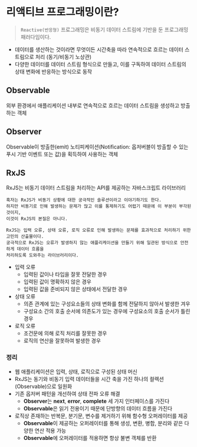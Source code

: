 # 리액티브 프로그래밍이란?

> `Reactive(반응형)` 프로그래밍은 비동기 데이터 스트림에 기반을 둔 프로그래밍 패러다임이다.

- 데이터를 생산하는 것이라면 무엇이든 시간축을 따라 연속적으로 흐르는 데이터 스트림으로 처리 (동기/비동기 노상관)
- 다양한 데이터를 데이터 스트림 형식으로 만들고, 이를 구독하여 데이터 스트림의 상태 변화에 반응하는 방식으로 동작

## Observable

외부 환경에서 애플리케이션 내부로 연속적으로 흐르는 데이터 스트림을 생성하고 방출하는 객체

## Observer

Observable이 방출한(emit) 노티피케이션(Notification: 옵저버블이 방출할 수 있는 푸시 기반 이벤트 또는 값)을 획득하여 사용하는 객체

## RxJS

RxJS는 비동기 데이터 스트림을 처리하는 API를 제공하는 자바스크립트 라이브러리

```text
혹자는 RxJS가 비동기 상황에 대한 궁극적인 솔루션이라고 이야기하기도 한다.
하지만 비동기로 인해 발생하는 문제가 많고 이를 통제하기도 어렵기 때문에 이 부분이 부각된 것이지,
이것이 RxJS의 본질은 아니다.

RxJS는 입력 오류, 상태 오류, 로직 오류로 인해 발생하는 문제를 효과적으로 처리하기 위한 고민의 산출물이다.
궁극적으로 RxJS는 오류가 발생하지 않는 애플리케이션을 만들기 위해 일관된 방식으로 안전하게 데이터 흐름을
처리하도록 도와주는 라이브러리이다.
```

- 입력 오류
  - 입력된 값이나 타입을 잘못 전달한 경우
  - 입력된 값이 명확하지 않은 경우
  - 입력된 값을 준비되지 않은 상태에서 전달한 경우
- 상태 오류
  - 의존 관계에 있는 구성요소들의 상태 변화를 함께 전달하지 않아서 발생한 겨우
  - 구성요소 간의 호출 순서에 의존도가 있는 경우에 구성요소의 호출 순서가 틀린 경우
- 로직 오류
  - 조건문에 의해 로직 처리를 잘못한 경우
  - 로직의 연산을 잘못하여 발생한 경우

### 정리

- 웹 애플리케이션은 입력, 상태, 로직으로 구성된 상태 머신
- RxJS는 동기와 비동기 입력 데이터들을 시간 축을 가진 하나의 컬렉션 (Observable)으로 일원화
- 기존 옵저버 패턴을 개선하여 상태 전파 오류 해결
  - **Observer**는 **next**, **error**, **complete** 세 가지 인터페이스를 가진다
  - **Observable**은 읽기 전용이기 때문에 단방향의 데이터 흐름을 가진다
- 로직상 존재하는 반복문, 분기문, 변수를 제거하기 위해 함수형 오퍼레이터를 제공
  - **Observable**이 제공하는 오퍼레이터를 통해 생성, 변환, 병합, 분리와 같은 다양한 연산 적용 가능
  - **Observable**에 오퍼레이터를 적용하면 항상 불변 객체를 반환
